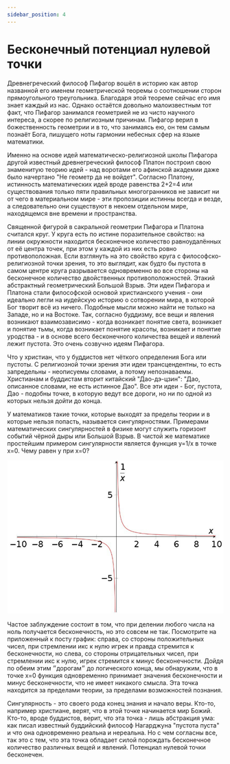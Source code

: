 ```yaml
---
sidebar_position: 4
---
```


# Бесконечный потенциал нулевой точки

Древнегреческий философ Пифагор вошёл в историю как автор названной его именем геометрической теоремы о соотношении сторон прямоугольного треугольника. Благодаря этой теореме сейчас его имя знает каждый из нас. Однако остаётся довольно малоизвестным тот факт, что Пифагор занимался геометрией не из чисто научного интереса, а скорее по религиозным причинам. Пифагор верил в божественность геометрии и в то, что занимаясь ею, он тем самым познаёт Бога, пишущего ноты гармонии небесных сфер на языке математики.

Именно на основе идей математическо-религиозной школы Пифагора другой известный древнегреческий философ Платон построил свою знаменитую теорию идей - над воротами его афинской академии даже было начертано "Не геометр да не войдет". Согласно Платону, истинность математических идей вроде равенства 2+2=4 или существования только пяти правильных многогранников не зависит ни от чего в материальном мире - эти пропозиции истинны всегда и везде, а следовательно они существуют в некоем отдельном мире, находящемся вне времени и пространства.

Священной фигурой в сакральной геометрии Пифагора и Платона считался круг. У круга есть по истине поразительное свойство: на линии окружности находится бесконечное количество равноудалённых от её центра точек, при этом у каждой из них есть ровно противоположная. Если взглянуть на это свойство круга с философско-религиозной точки зрения, то это выглядит, как будто бы пустота в самом центре круга разрывается одновременно во все стороны на бесконечное количество двойственных противоположностей. Этакий абстрактный геометрический Большой Взрыв. Эти идеи Пифагора и Платона стали философской основой христианского учения - они идеально легли на иудейскую историю о сотворении мира, в которой Бог творит всё из ничего.
Подобные мысли можно найти не только на Западе, но и на Востоке. Так, согласно буддизму, все вещи и явления возникают взаимозависимо - когда возникает понятие света, возникает и понятие тьмы, когда возникает понятие красоты, возникает и понятие уродства - и в основе всего бесконечного количества вещей и явлений лежит пустота. Это очень созвучно идеям Пифагора.

Что у христиан, что у буддистов нет чёткого определения Бога или пустоты. С религиозной точки зрения эти идеи трансцендентны, то есть запредельны - неописуемы словами, а потому непознаваемы. Христианам и буддистам вторит китайский "Дао-дэ-цзин": "Дао, описанное словами, не есть истинное Дао". Все эти идеи - Бог, пустота, Дао - подобны точке, в которую ведут все дороги, но ни по одной из которых нельзя дойти до конца.

У математиков такие точки, которые выходят за пределы теории и в которые нельзя попасть, называется сингулярностями. Примерами математических сингулярностей в физике могут служить горизонт событий чёрной дыры или Большой Взрыв. В чистой же математике простейшим примером сингулярности является функция y=1/x в точке x=0. Чему равен y при x=0?

![singularity](./images/singularity.jpeg)

Частое заблуждение состоит в том, что при делении любого числа на ноль получается бесконечность, но это совсем не так. Посмотрите на приложенный к посту график: справа, со стороны положительных чисел, при стремлении икс к нулю игрек и правда стремится к бесконечности, но слева, со стороны отрицательных чисел, при стремлении икс к нулю, игрек стремится к минус бесконечности. Дойдя по обеим этим ״дорогам״ до логического конца, мы обнаружим, что в точке x=0 функция одновременно принимает значения бесконечности и минус бесконечности, что не имеет никакого смысла. Эта точка находится за пределами теории, за пределами возможностей познания.

Сингулярность - это своего рода конец знания и начало веры. Кто-то, например христиане, верят, что в этой точке начинается мир Божий. Кто-то, вроде буддистов, верит, что эта точка - лишь абстракция ума: как писал известный буддийский философ Нагарджуна "пустота пуста" и что она одновременно реальна и нереальна. Но с чем согласны все, так это с тем, что эта точка обладает силой порождать бесконечное количество различных вещей и явлений. Потенциал нулевой точки бесконечен.
